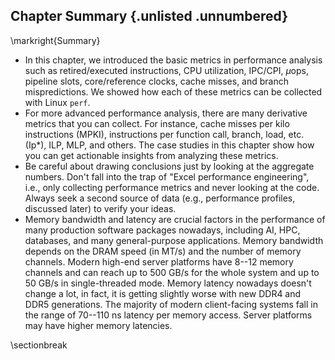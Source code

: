 ## Chapter Summary {.unlisted .unnumbered}

\markright{Summary}

* In this chapter, we introduced the basic metrics in performance analysis such as retired/executed instructions, CPU utilization, IPC/CPI, $\mu$ops, pipeline slots, core/reference clocks, cache misses, and branch mispredictions. We showed how each of these metrics can be collected with Linux `perf`.
* For more advanced performance analysis, there are many derivative metrics that you can collect. For instance, cache misses per kilo instructions (MPKI), instructions per function call, branch, load, etc. (Ip*), ILP, MLP, and others. The case studies in this chapter show how you can get actionable insights from analyzing these metrics. 
* Be careful about drawing conclusions just by looking at the aggregate numbers. Don't fall into the trap of "Excel performance engineering", i.e., only collecting performance metrics and never looking at the code. Always seek a second source of data (e.g., performance profiles, discussed later) to verify your ideas.
* Memory bandwidth and latency are crucial factors in the performance of many production software packages nowadays, including AI, HPC, databases, and many general-purpose applications. Memory bandwidth depends on the DRAM speed (in MT/s) and the number of memory channels. Modern high-end server platforms have 8--12 memory channels and can reach up to 500 GB/s for the whole system and up to 50 GB/s in single-threaded mode. Memory latency nowadays doesn't change a lot, in fact, it is getting slightly worse with new DDR4 and DDR5 generations. The majority of modern client-facing systems fall in the range of 70--110 ns latency per memory access. Server platforms may have higher memory latencies.

\sectionbreak



